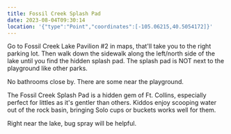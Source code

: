 ```yaml
---
title: Fossil Creek Splash Pad
date: 2023-08-04T09:30:14
location: '{"type":"Point","coordinates":[-105.06215,40.5054172]}'
---
```

G﻿o to Fossil Creek Lake Pavilion #2 in maps,﻿ that'll take you to the right parking lot. Then walk down the sidewalk along the left/north side of the lake until you find the hidden splash pad. The splash pad is NOT next to the playground like other parks.

N﻿o bathrooms close by. There are some near the playground. 

The Fossil Creek Splash Pad is a hidden gem of Ft. Collins, especially perfect for littles as it's gentler than others. Kiddos enjoy scooping water out of the rock basin, bringing Solo cups or buckets works well for them.

R﻿ight near the lake, bug spray will be helpful.